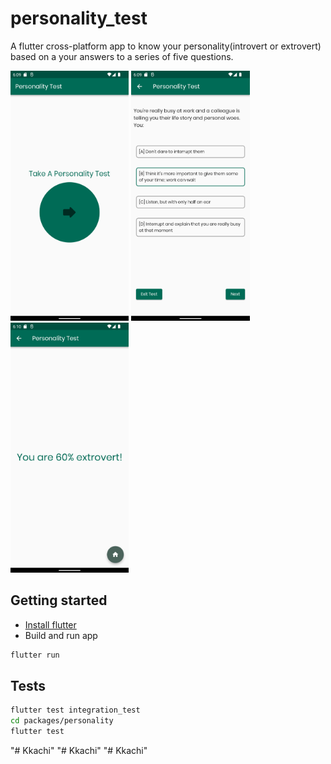 # personality_test

A flutter cross-platform app to know your personality(introvert or extrovert) based on a your answers to a series of five questions.

<img alt="screenshot" src="https://github.com/0xba1/personality_test/blob/main/screenshots/pt1.png?raw=true" height= 400px />
<img alt="screenshot" src="https://github.com/0xba1/personality_test/blob/main/screenshots/pt2.png?raw=true" height= 400px />
<img alt="screenshot" src="https://github.com/0xba1/personality_test/blob/main/screenshots/pt3.png?raw=true" height= 400px />

## Getting started

- [Install flutter](https://docs.flutter.dev/get-started/install)
- Build and run app

```bash
flutter run
```

## Tests

```bash
flutter test integration_test
cd packages/personality
flutter test
```
"# Kkachi" 
"# Kkachi" 
"# Kkachi" 
